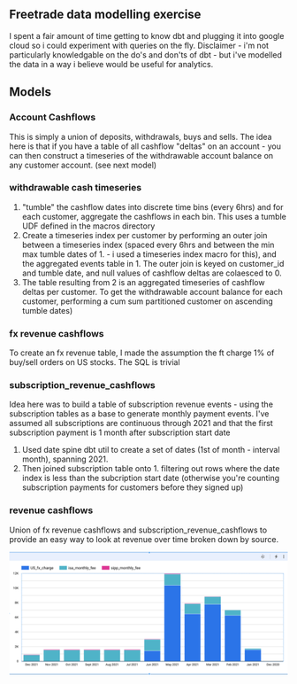 
## Freetrade data modelling exercise

I spent a fair amount of time getting to know dbt and plugging it into google cloud so i could experiment with queries on the fly. Disclaimer - i'm not particularly knowledgable on the do's and don'ts of dbt - but i've modelled the data in a way i believe would be useful for analytics.


## Models

### Account Cashflows

This is simply a union of deposits, withdrawals, buys and sells. The idea here is that if you have a table of all cashflow "deltas" on an account - you can then construct a timeseries of the withdrawable account balance on any customer account. (see next model)

### withdrawable cash timeseries

1. "tumble" the cashflow dates into discrete time bins (every 6hrs) and for each customer,  aggregate the cashflows in each bin. This uses a tumble UDF defined in the macros directory
2.  Create a timeseries index per customer by performing an outer join between a timeseries index (spaced every 6hrs and between the min max tumble dates of 1. - i used a timeseries index macro for this), and the aggregated events table in 1. The outer join is keyed on customer_id and tumble date, and null values of cashflow deltas are colaesced to 0.
3. The table resulting from 2 is an aggregated timeseries of cashflow deltas per customer. To get the withdrawable account balance for each customer, performing a cum sum partitioned customer on ascending tumble dates)

### fx revenue cashflows
To create an fx revenue table,  I made the assumption the ft charge 1% of buy/sell orders on US stocks. The SQL is trivial

### subscription_revenue_cashflows
Idea here was to build a table of subscription revenue events - using the subscription tables as a base to generate monthly payment events. I've assumed all subscriptions are continuous through 2021 and that the first subscription payment is 1 month after subscription start date
1. Used date spine dbt util to create a set of dates (1st of month - interval month), spanning 2021.
2. Then joined subscription table onto 1. filtering out rows where the date index is less than the subcription start date (otherwise you're counting subscription payments for customers before they signed up)

### revenue cashflows

Union of fx revenue cashflows and subscription_revenue_cashflows to provide an easy way to look at revenue over time broken down by source.

![](https://github.com/stevek85/ft_dbt/blob/b18692e0f03eeffc79db7d49ac83cc18372c69fa/Screenshot%202021-11-02%20at%2020.19.04.png)









